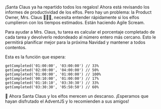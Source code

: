 ¡Santa Claus ya ha repartido todos los regalos! Ahora está revisando los
informes de productividad de los elfos. Pero hay un problema: la Product Owner,
Mrs. Claus 🧑‍🎄✨, necesita entender rápidamente si los elfos cumplieron con los
tiempos estimados. Están haciendo Agile Scream.

Para ayudar a Mrs. Claus, tu tarea es calcular el porcentaje completado de cada
tarea y devolverlo redondeado al número entero más cercano. Esto le permitirá
planificar mejor para la próxima Navidad y mantener a todos contentos.

Esta es la función que espera:

```{javascript}
getCompleted('01:00:00', '03:00:00') // 33%
getCompleted('02:00:00', '04:00:00') // 50%
getCompleted('01:00:00', '01:00:00') // 100%
getCompleted('00:10:00', '01:00:00') // 17%
getCompleted('01:10:10', '03:30:30') // 33%
getCompleted('03:30:30', '05:50:50') // 60%
```

🎁 Ahora Santa Claus y los elfos merecen un descanso. ¡Esperamos que hayan
disfrutado el AdventJS y lo recomienden a sus amigos!
